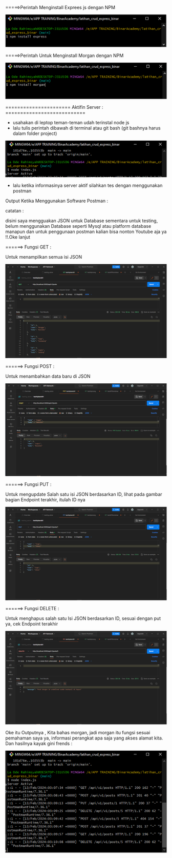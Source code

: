 =====>Perintah Menginstall Exprees js dengan NPM


![alt text](https://raw.githubusercontent.com/Rasyahodhe/latihan_crud_express_binar/main/aboutnpm/express.png)

=====>Perintah Untuk Menginstall Morgan dengan NPM


![alt text](https://raw.githubusercontent.com/Rasyahodhe/latihan_crud_express_binar/main/aboutnpm/morganins.png)

====================== Aktifin Server : ===========================
- usahakan di leptop teman-teman udah terinstal node js
- lalu tulis perintah dibawah di terminal atau git bash (git bashnya harus dalam folder project)
  
![alt text](https://raw.githubusercontent.com/Rasyahodhe/latihan_crud_express_binar/main/aboutnpm/node.png)
  
- lalu ketika informasinya server aktif silahkan tes dengan menggunakan postman


Output Ketika Menggunakan Software Postman :

catatan :

disini saya mengguakan JSON untuk Database sementara untuk testing, belum menggunakan Database seperti Mysql atau platform database manapun
dan untuk penggunaan postman kalian bisa nonton Youtube aja ya !!.Oke lanjut

======> Fungsi GET :

Untuk menampilkan semua isi JSON 


 ![alt text](https://raw.githubusercontent.com/Rasyahodhe/latihan_crud_express_binar/main/aboutnpm/get.png)

======> Fungsi POST :

 Untuk menambahkan data baru di JSON 

 
  ![alt text](https://raw.githubusercontent.com/Rasyahodhe/latihan_crud_express_binar/main/aboutnpm/post.png)

======> Fungsi PUT :

Untuk mengupdate Salah satu isi JSON berdasarkan ID, lihat pada gambar bagian Endpoint terakhir, itulah ID nya


 ![alt text](https://raw.githubusercontent.com/Rasyahodhe/latihan_crud_express_binar/main/aboutnpm/put.png)

======> Fungsi DELETE : 

Untuk menghapus salah satu Isi JSON berdasarkan ID, sesuai dengan put ya, cek Endpoint terakhir


 ![alt text](https://raw.githubusercontent.com/Rasyahodhe/latihan_crud_express_binar/main/aboutnpm/delete.png)



Oke itu Outputnya , Kita bahas morgan, jadi morgan itu fungsi sesuai pemahaman saya ya, informasi perangkat apa saja yang akses alamat kita.
Dan hasilnya kayak gini frends :


 ![alt text](https://raw.githubusercontent.com/Rasyahodhe/latihan_crud_express_binar/main/aboutnpm/morgan.png)


